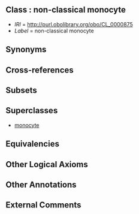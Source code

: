 
## Class : non-classical monocyte

 * *IRI* = http://purl.obolibrary.org/obo/CL_0000875
 * *Label* = non-classical monocyte

## Synonyms


## Cross-references


## Subsets


## Superclasses

 * [monocyte](../../CL/76/CL_0000576.md)

## Equivalencies


## Other Logical Axioms


## Other Annotations


## External Comments

